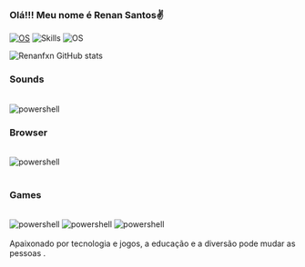 
### Olá!!! Meu nome é Renan Santos✌️
[![OS](https://img.shields.io/badge/Windows-0078D6?style=for-the-badge&logo=windows&logoColor=white)]()
![Skills](https://img.shields.io/badge/Powershell-2CA5E0?style=for-the-badge&logo=powershell&logoColor=white)
![OS](https://img.shields.io/badge/Debian-A81D33?style=for-the-badge&logo=debian&logoColor=white)


![Renanfxn GitHub stats](https://github-readme-stats.vercel.app/api?username=Renanfxn&show_icons=true&theme=dracula)

### Sounds
<div style="display: inline_block"><br/>
<img aling="center" alt="powershell" src="https://img.shields.io/badge/Spotify-1ED760?&style=for-the-badge&logo=spotify&logoColor=white" />
</div>

### Browser
<div style="display: inline_block"><br/>
<img aling="center" alt="powershell" src="https://img.shields.io/badge/Brave-FF1B2D?style=for-the-badge&logo=Brave&logoColor=white" />
</div><br/>

### Games
<div style="display: inline_block"><br/>
<img aling="center" alt="powershell" src="https://img.shields.io/badge/Counter_Strike-000000?style=for-the-badge&logo=counter-strike&logoColor=white" />
<img aling="center" alt="powershell" src="https://img.shields.io/badge/Riot_Games-D32936?style=for-the-badge&logo=riot-games&logoColor=white" />
<img aling="center" alt="powershell" src="https://img.shields.io/badge/Steam-000000?style=for-the-badge&logo=steam&logoColor=white" />
</div><br/>
Apaixonado por tecnologia e jogos, a educação e a diversão pode mudar as pessoas .
